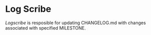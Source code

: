 # Log Scribe

_Logscribe_ is resposible for updating CHANGELOG.md with changes associated with specified MILESTONE.
